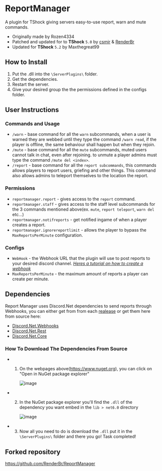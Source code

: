 # ReportManager
A plugin for TShock giving servers easy-to-use report, warn and mute commands.

- Originally made by Rozen4334
- Patched and updated for to **TShock** `5.0` by [csmir](https://github.com/csmir) & [RenderBr](https://github.com/RenderBr)
- Updated for **TShock** `5.2` by Maxthegreat99

## How to Install
1. Put the .dll into the `\ServerPlugins\` folder.
2. Get the dependencies.
3. Restart the server.
4. Give your desired group the the permissions defined in the configs folder.

## User Instructions
### Commands and Usage
- `/warn` - base command for all the `warn` subcommands, when a user is warned they are webbed until they type the command `/warn read`, if the player is offline, the same behaviour shall happen but when they rejoin.
- `/mute` - base command for all the `mute` subcommands, muted users cannot talk in chat, even after rejoining. to unmute a player admins must type the command `/mute del <index>`.
- `/report` - base command for all the `report subcommands`, this commands allows players to report users, griefing and other things. This command also allows admins to teleport themselves to the location the report.
### Permissions
- `reportmanager.report` - gives access to the `report` command.
- `reportmanager.staff` - gives access to the staff level subcommands for the 3 commands mentioned above(ex. `mute`, `report teleport`, `warn del` etc...)
- `reportmanager.notifreports` - get notified ingame of when a player creates a report.
- `reportmanager.ignorereportlimit` - allows the player to bypass the `MaxReportsPerMinute` configuration.
### Configs
- `WebHook` - the Webhook URL that the plugin will use to post reports to your desired discord channel. [*Heres a tutorial on how to create a webhook*](https://support.discord.com/hc/en-us/articles/228383668-Intro-to-Webhooks)
- `MaxReportsPerMinute` - the maximum amount of reports a player can create per minute.

## Dependencies
Report Manager uses Discord.Net dependencies to send reports through Webhooks, you can either get from from each [realease](github.com/Maxthegreat99/ReportManager/releasesa) or get them here from source here:
- [Discord.Net.Webhooks](https://www.nuget.org/packages/Discord.Net.Webhook/#versions-body-tab)
- [Discord.Net.Rest](https://www.nuget.org/packages/Discord.Net.Rest/)
- [Discord.Net.Core](https://www.nuget.org/packages/Discord.Net.Core/)
### How To Download The Dependencies From Source
- 1. On the webpages above(https://www.nuget.org), you can click on "Open in NuGet package explorer"
     
     ![image](https://github.com/Maxthegreat99/ReportManager/assets/100855415/813b74db-ff84-4936-b6a6-5a79d426113a)
     
- 2. In the NuGet package explorer you'll find the `.dll` of the dependency you want embed in the `lib > net6.0` directory
     
     ![image](https://github.com/Maxthegreat99/ReportManager/assets/100855415/8930e196-b304-4d11-b43c-5d5b2a77f62a)
     
- 3. Now all you need to do is download the `.dll` put it in the `\ServerPlugins\` folder and there you go! Task completed!


## Forked repository
https://github.com/RenderBr/ReportManager
